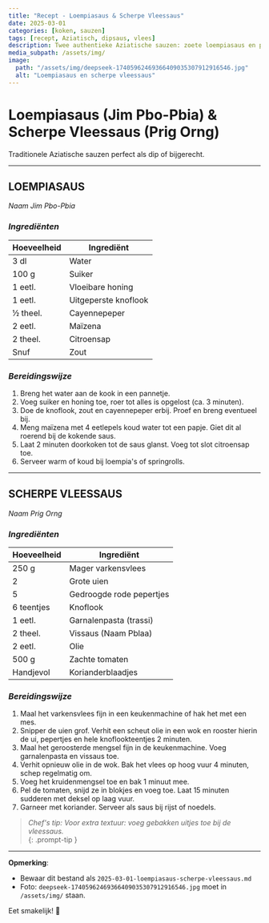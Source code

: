 ```yaml
---
title: "Recept - Loempiasaus & Scherpe Vleessaus"
date: 2025-03-01
categories: [koken, sauzen]
tags: [recept, Aziatisch, dipsaus, vlees]
description: Twee authentieke Aziatische sauzen: zoete loempiasaus en pittige vleessaus.
media_subpath: /assets/img/
image:
  path: "/assets/img/deepseek-17405962469366409035307912916546.jpg"
  alt: "Loempiasaus en scherpe vleessaus"
---
```


# Loempiasaus (Jim Pbo-Pbia) & Scherpe Vleessaus (Prig Orng)

Traditionele Aziatische sauzen perfect als dip of bijgerecht.

---

## **LOEMPIASAUS**  
*Naam Jim Pbo-Pbia*

### _Ingrediënten_
| Hoeveelheid | Ingrediënt               |
|-------------|--------------------------|
| 3 dl        | Water                    |
| 100 g       | Suiker                   |
| 1 eetl.     | Vloeibare honing         |
| 1 eetl.     | Uitgeperste knoflook     |
| ½ theel.    | Cayennepeper             |
| 2 eetl.     | Maïzena                  |
| 2 theel.    | Citroensap               |
| Snuf        | Zout                     |

### _Bereidingswijze_
1. Breng het water aan de kook in een pannetje.
2. Voeg suiker en honing toe, roer tot alles is opgelost (ca. 3 minuten).
3. Doe de knoflook, zout en cayennepeper erbij. Proef en breng eventueel bij.
4. Meng maïzena met 4 eetlepels koud water tot een papje. Giet dit al roerend bij de kokende saus.
5. Laat 2 minuten doorkoken tot de saus glanst. Voeg tot slot citroensap toe.
6. Serveer warm of koud bij loempia's of springrolls.

---

## **SCHERPE VLEESSAUS**  
*Naam Prig Orng*

### _Ingrediënten_
| Hoeveelheid | Ingrediënt               |
|-------------|--------------------------|
| 250 g       | Mager varkensvlees       |
| 2           | Grote uien               |
| 5           | Gedroogde rode pepertjes |
| 6 teentjes  | Knoflook                 |
| 1 eetl.     | Garnalenpasta (trassi)   |
| 2 theel.    | Vissaus (Naam Pblaa)     |
| 2 eetl.     | Olie                     |
| 500 g       | Zachte tomaten           |
| Handjevol   | Korianderblaadjes        |

### _Bereidingswijze_
1. Maal het varkensvlees fijn in een keukenmachine of hak het met een mes.
2. Snipper de uien grof. Verhit een scheut olie in een wok en rooster hierin de ui, pepertjes en hele knoflookteentjes 2 minuten.
3. Maal het geroosterde mengsel fijn in de keukenmachine. Voeg garnalenpasta en vissaus toe.
4. Verhit opnieuw olie in de wok. Bak het vlees op hoog vuur 4 minuten, schep regelmatig om.
5. Voeg het kruidenmengsel toe en bak 1 minuut mee.
6. Pel de tomaten, snijd ze in blokjes en voeg toe. Laat 15 minuten sudderen met deksel op laag vuur.
7. Garneer met koriander. Serveer als saus bij rijst of noedels.

> _Chef's tip: Voor extra textuur: voeg gebakken uitjes toe bij de vleessaus._  
{: .prompt-tip }

---

**Opmerking**:  
- Bewaar dit bestand als `2025-03-01-loempiasaus-scherpe-vleessaus.md`  
- Foto: `deepseek-17405962469366409035307912916546.jpg` moet in `/assets/img/` staan.  

Eet smakelijk! 🥢
```